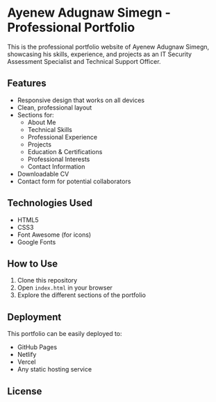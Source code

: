 # Ayenew Adugnaw Simegn - Professional Portfolio

This is the professional portfolio website of Ayenew Adugnaw Simegn, showcasing his skills, experience, and projects as an IT Security Assessment Specialist and Technical Support Officer.

## Features

- Responsive design that works on all devices
- Clean, professional layout
- Sections for:
  - About Me
  - Technical Skills
  - Professional Experience
  - Projects
  - Education & Certifications
  - Professional Interests
  - Contact Information
- Downloadable CV
- Contact form for potential collaborators

## Technologies Used

- HTML5
- CSS3
- Font Awesome (for icons)
- Google Fonts

## How to Use

1. Clone this repository
2. Open `index.html` in your browser
3. Explore the different sections of the portfolio

## Deployment

This portfolio can be easily deployed to:
- GitHub Pages
- Netlify
- Vercel
- Any static hosting service

## License
